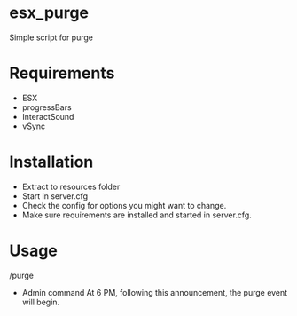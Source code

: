 # esx_purge
Simple script for purge

# Requirements
- ESX
- progressBars
- InteractSound
- vSync

# Installation
- Extract to resources folder
- Start in server.cfg
- Check the config for options you might want to change.
- Make sure requirements are installed and started in server.cfg.

# Usage

/purge
- Admin command
At 6 PM, following this announcement, the purge event will begin.
